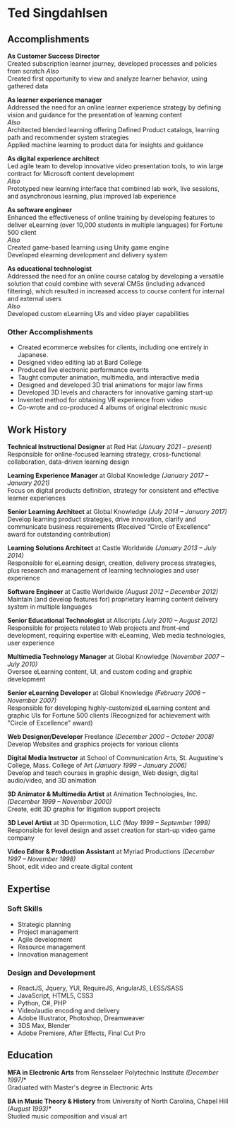 # Ted Singdahlsen

## Accomplishments
**As Customer Success Director**  
Created subscription learner journey, developed processes and policies from scratch 
*Also*  
Created first opportunity to view and analyze learner behavior, using gathered data

**As learner experience manager**  
Addressed the need for an online learner experience strategy by defining vision and guidance for the presentation of learning content  
*Also*  
Architected blended learning offering
Defined Product catalogs, learning path and recommender system strategies  
Applied machine learning to product data for insights and guidance

**As digital experience architect**  
Led agile team to develop innovative video presentation tools, to win large contract for Microsoft content development  
*Also*  
Prototyped new learning interface that combined lab work, live sessions, and asynchronous learning, plus improved lab experience

**As software engineer**  
Enhanced the effectiveness of online training by developing features to deliver eLearning (over 10,000 students in multiple languages) for Fortune 500 client  
*Also*  
Created game-based learning using Unity game engine  
Developed elearning development and delivery system

**As educational technologist**  
Addressed the need for an online course catalog by developing a versatile solution that could combine with several CMSs (including advanced filtering), which resulted in increased access to course content for internal and external users  
*Also*  
Developed custom eLearning UIs and video player capabilities

### Other Accomplishments
* Created ecommerce websites for clients, including one entirely in Japanese.
* Designed video editing lab at Bard College
* Produced live electronic performance events
* Taught computer animation, multimedia, and interactive media
* Designed and developed 3D trial animations for major law firms
* Developed 3D levels and characters for innovative gaming start-up
* Invented method for obtaining VR experience from video
* Co-wrote and co-produced 4 albums of original electronic music

## Work History
**Technical Instructional Designer** at Red Hat *(January 2021 – present)*  
Responsible for online-focused learning strategy, cross-functional collaboration, data-driven learning design

**Learning Experience Manager** at Global Knowledge *(January 2017 – January 2021)*  
Focus on digital products definition, strategy for consistent and effective learner experiences
  
**Senior Learning Architect** at Global Knowledge *(July 2014 – January 2017)*  
Develop learning product strategies, drive innovation, clarify and communicate business requirements (Received “Circle of Excellence” award for outstanding contribution)
  
**Learning Solutions Architect** at Castle Worldwide *(January 2013 – July 2014)*  
Responsible for eLearning design, creation, delivery process strategies, plus research and management of learning technologies and user experience
  
**Software Engineer** at Castle Worldwide *(August 2012 – December 2012)*  
Maintain (and develop features for) proprietary learning content delivery system in multiple languages
  
**Senior Educational Technologist** at Allscripts *(July 2010 – August 2012)*  
Responsible for projects related to Web projects and front-end development, requiring expertise with eLearning, Web media technologies, user experience
  
**Multimedia Technology Manager** at Global Knowledge *(November 2007 – July 2010)*  
Oversee eLearning content, UI, and custom coding and graphic development
  
**Senior eLearning Developer** at Global Knowledge *(February 2006 – November 2007)*  
Responsible for developing highly-customized eLearning content and graphic UIs for Fortune 500 clients (Recognized for achievement with "Circle of Excellence" award)
  
**Web Designer/Developer** Freelance *(December 2000 – October 2008)*  
Develop Websites and graphics projects for various clients
  
**Digital Media Instructor** at School of Communication Arts, St. Augustine's College, Mass. College of Art *(January 1999 – January 2006)*  
Develop and teach courses in graphic design, Web design, digital audio/video, and 3D animation
  
**3D Animator & Multimedia Artist** at Animation Technologies, Inc. *(December 1999 – November 2000)*  
Create, edit 3D graphis for litigation support projects
  
**3D Level Artist** at 3D Openmotion, LLC *(May 1999 – September 1999)*  
Responsible for level design and asset creation for start-up video game company
  
**Video Editor & Production Assistant** at Myriad Productions *(December 1997 – November 1998)*  
Shoot, edit video and create digital content

## Expertise
### Soft Skills
  * Strategic planning
  * Project management
  * Agile development
  * Resource management
  * Innovation management
### Design and Development
  * ReactJS, Jquery, YUI, RequireJS, AngularJS, LESS/SASS 
  * JavaScript, HTML5, CSS3
  * Python, C#, PHP
  * Video/audio encoding and delivery
  * Adobe Illustrator, Photoshop, Dreamweaver
  * 3DS Max, Blender
  * Adobe Premiere, After Effects, Final Cut Pro

## Education
**MFA in Electronic Arts** from Rensselaer Polytechnic Institute *(December 1997)**  
Graduated with Master's degree in Electronic Arts
  
**BA in Music Theory & History** from University of North Carolina, Chapel Hill *(August 1993)**  
Studied music composition and visual art
